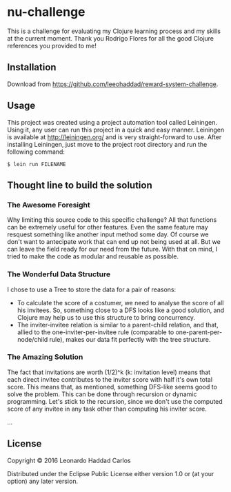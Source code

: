 # nu-challenge

This is a challenge for evaluating my Clojure learning process and my skills at the current moment.
Thank you Rodrigo Flores for all the good Clojure references you provided to me!

## Installation

Download from https://github.com/leeohaddad/reward-system-challenge.

## Usage

This project was created using a project automation tool called Leiningen. Using it, any user can run this project in a quick and easy manner.
Leiningen is available at http://leiningen.org/ and is very straight-forward to use.
After installing Leiningen, just move to the project root directory and run the following command:

    $ lein run FILENAME

## Thought line to build the solution

### The Awesome Foresight

Why limiting this source code to this specific challenge? All that functions can be extremely useful for other features.
Even the same feature may resquest something like another input method some day.
Of course we don't want to antecipate work that can end up not being used at all. But we can leave the field ready for our need from the future.
With that on mind, I tried to make the code as modular and reusable as possible.

### The Wonderful Data Structure

I chose to use a Tree to store the data for a pair of reasons:
 - To calculate the score of a costumer, we need to analyse the score of all his invitees. So, something close to a DFS looks like a good solution, and Clojure may help us to use this structure to bring concurrency.
 - The inviter-invitee relation is similar to a parent-child relation, and that, allied to the one-inviter-per-invitee rule (comparable to one-parent-per-node/child rule), makes our data fit perfectly with the tree structure.

### The Amazing Solution

The fact that invitations are worth (1/2)^k (k: invitation level) means that each direct invitee contributes to the inviter score with half it's own total score.
This means that, as mentioned, something DFS-like seems good to solve the problem.
This can be done through recursion or dynamic programming. Let's stick to the recursion, since we don't use the computed score of any invitee in any task other than computing his inviter score. 

...

## License

Copyright © 2016 Leonardo Haddad Carlos

Distributed under the Eclipse Public License either version 1.0 or (at
your option) any later version.
